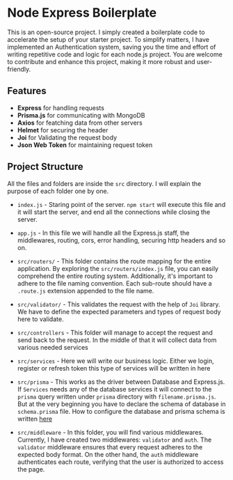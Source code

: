 # Node Express Boilerplate

This is an open-source project. I simply created a boilerplate code to accelerate the setup of your starter project. To simplify matters, I have implemented an Authentication system, saving you the time and effort of writing repetitive code and logic for each node.js project. You are welcome to contribute and enhance this project, making it more robust and user-friendly.

## Features

- **Express** for handling requests
- **Prisma.js** for communicating with MongoDB
- **Axios** for featching data from other servers
- **Helmet** for securing the header
- **Joi** for Validating the request body
- **Json Web Token** for maintaining request token

## Project Structure

All the files and folders are inside the `src` directory. I will explain the purpose of each folder one by one.

- `index.js` - Staring point of the server. `npm start` will execute this file and it will start the server, and end all the connections while closing the server.

- `app.js` - In this file we will handle all the Express.js staff, the middlewares, routing, cors, error handling, securing http headers and so on.

- `src/routers/` - This folder contains the route mapping for the entire application. By exploring the `src/routers/index.js` file, you can easily comprehend the entire routing system. Additionally, it's important to adhere to the file naming convention. Each sub-route should have a `.route.js` extension appended to the file name.

- `src/validator/` - This validates the request with the help of `Joi` library. We have to define the expected parameters and types of request body here to validate.

- `src/controllers` - This folder will manage to accept the request and send back to the request. In the middle of that it will collect data from various needed services

- `src/services` - Here we will write our business logic. Either we login, register or refresh token this type of services will be written in here

- `src/prisma` - This works as the driver between Database and Express.js. If `Services` needs any of the database services it will connect to the `prisma` query written under `prisma` directory with `filename.prisma.js`. But at the very beginning you have to declare the schema of database in `schema.prisma` file. How to configure the database and prisma schema is written [here](https://hashnode.com/post/clj8w2j15000j09l75tpeb7io)

- `src/middleware` - In this folder, you will find various middlewares. Currently, I have created two middlewares: `validator` and `auth`. The `validator` middleware ensures that every request adheres to the expected body format. On the other hand, the `auth` middleware authenticates each route, verifying that the user is authorized to access the page.
